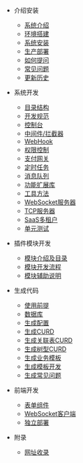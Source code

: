 - 介绍安装

    - [系统介绍](../../README.md)
    - [环境搭建](/docs/guide-zh-CN/start-environment.md)
    - [系统安装](/docs/guide-zh-CN/start-installation.md)
    - [生产部署](/docs/guide-zh-CN/start-deploy.md)
    - [如何提问](/docs/guide-zh-CN/start-questions.md)
    - [常见问题](/docs/guide-zh-CN/start-issue.md)
    - [更新历史](/docs/guide-zh-CN/start-update-log.md)


- 系统开发

    - [目录结构](/docs/guide-zh-CN/sys-catalog.md)
    - [开发规范](/docs/guide-zh-CN/sys-exploit.md)
    - [控制台](/docs/guide-zh-CN/sys-console.md)
    - [中间件/拦截器](/docs/guide-zh-CN/sys-middleware.md)
    - [WebHook](/docs/guide-zh-CN/sys-webhook.md)
    - [权限控制](/docs/guide-zh-CN/sys-auth.md)
    - [支付网关](/docs/guide-zh-CN/sys-payment.md)
    - [定时任务](/docs/guide-zh-CN/sys-cron.md)
    - [消息队列](/docs/guide-zh-CN/sys-queue.md)
    - [功能扩展库](/docs/guide-zh-CN/sys-library.md)
    - [工具方法](/docs/guide-zh-CN/sys-utility.md)
    - [WebSocket服务器](/docs/guide-zh-CN/sys-websocket-server.md)
    - [TCP服务器](/docs/guide-zh-CN/sys-tcp-server.md)
    - [SaaS多租户](/docs/guide-zh-CN/sys-tenant.md)
    - [单元测试](/docs/guide-zh-CN/sys-test.md)


- 插件模块开发

    - [模块介绍及目录](/docs/guide-zh-CN/addon-introduce-catalog.md)
    - [模块开发流程](/docs/guide-zh-CN/addon-flow.md)
    - [模块辅助说明](/docs/guide-zh-CN/addon-helper.md)


- 生成代码
    - [使用前提](/docs/guide-zh-CN/code-start.md)
    - [数据库](/docs/guide-zh-CN/sys-db.md)
    - [生成配置](/docs/guide-zh-CN/code-config.md)
    - [生成CURD](/docs/guide-zh-CN/code-curd.md)
    - [生成关联表CURD](/docs/guide-zh-CN/code-curd-join.md)
    - [生成树型CURD](/docs/guide-zh-CN/code-tree.md)
    - [生成业务模板](/docs/guide-zh-CN/code-business.md)
    - [生成模板开发](/docs/guide-zh-CN/code-template-dev.md)
    - [生成常见问题](/docs/guide-zh-CN/code-help.md)


- 前端开发
    - [表单组件](/docs/guide-zh-CN/web-form.md)
    - [WebSocket客户端](/docs/guide-zh-CN/sys-websocket-client.md)
    - [独立部署](/docs/guide-zh-CN/web-deploy.md)


- 附录
    - [网址收录](/docs/guide-zh-CN/append-website.md)